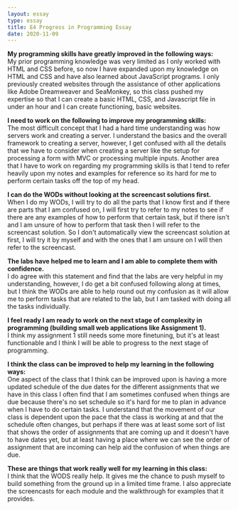 ```yaml
---
layout: essay
type: essay
title: E4 Progress in Programming Essay
date: 2020-11-09
---
```

<b>My programming skills have greatly improved in the following ways:</b>
<br>	My prior programming knowledge was very limited as I only worked with HTML and CSS before, so now I have expanded upon my knowledge on HTML and CSS and have also learned about JavaScript programs. I only previously created websites through the assistance of other applications like Adobe Dreamweaver and SeaMonkey, so this class pushed my expertise so that I can create a basic HTML, CSS, and Javascript file in under an hour and I can create functioning, basic websites. 

<b>I need to work on the following to improve my programming skills:</b>
<br>The most difficult concept that I had a hard time understanding was how servers work and creating a server. I understand the basics and the overall framework to creating a server, however, I get confused with all the details that we have to consider when creating a server like the setup for processing a form with MVC or processing multiple inputs. Another area that I have to work on regarding my programming skills is that I tend to refer heavily upon my notes and examples for reference so its hard for me to perform certain tasks off the top of my head.
  
<b>I can do the WODs without looking at the screencast solutions first.</b>
<br>When I do my WODs, I will try to do all the parts that I know first and if there are parts that I am confused on, I will first try to refer to my notes to see if there are any examples of how to perform that certain task, but if there isn't and I am unsure of how to perform that task then I will refer to the screencast solution. So I don't automatically view the screencast solution at first, I will try it by myself and with the ones that I am unsure on I will then refer to the screencast. 

<b>The labs have helped me to learn and I am able to complete them with confidence.</b>
<br>I do agree with this statement and find that the labs are very helpful in my understanding, however, I do get a bit confused following along at times, but I think the WODs are able to help round out my confusion as it will allow me to perform tasks that are related to the lab, but I am tasked with doing all the tasks individually.

<b>I feel ready I am ready to work on the next stage of complexity in programming (building small web applications like Assignment 1).</b>
<br>I think my assignment 1 still needs some more finetuning, but it's at least functionable and I think I will be able to progress to the next stage of programming.

<b>I think the class can be improved to help my learning in the following ways:</b>
<br>One aspect of the class that I think can be improved upon is having a more updated schedule of the due dates for the different assignments that we have in this class I often find that I am sometimes confused when things are due because there's no set schedule so it's hard for me to plan in advance when I have to do certain tasks. I understand that the movement of our class is dependent upon the pace that the class is working at and that the schedule often changes, but perhaps if there was at least some sort of list that shows the order of assignments that are coming up and it doesn't have to have dates yet, but at least having a place where we can see the order of assignment that are incoming can help aid the confusion of when things are due. 

<b>These are things that work really well for my learning in this class:</b>
<br>I think that the WODS really help. It gives me the chance to push myself to build something from the ground up in a limited time frame. I also appreciate the screencasts for each module and the walkthrough for examples that it provides.
